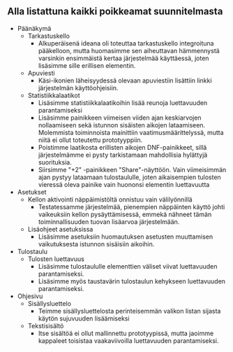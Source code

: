 ## Alla listattuna kaikki poikkeamat suunnitelmasta
* Päänäkymä
    * Tarkastuskello
        * Alkuperäisenä ideana oli toteuttaa tarkastuskello integroituna pääkelloon, mutta huomasimme sen aiheuttavan hämmennystä varsinkin ensimmäistä kertaa järjestelmää käyttäessä, joten lisäsimme sille erillisen elementin.
    * Apuviesti
        * Käsi-ikonien läheisyydessä olevaan apuviestiin lisättiin linkki järjestelmän käyttöohjeisiin.
    * Statistiikkalaatikot
        * Lisäsimme statistiikkalaatikoihin lisää reunoja luettavuuden parantamiseksi
        * Lisäsimme painikkeen viimeisen viiden ajan keskiarvojen nollaamiseen sekä istunnon sisäisten aikojen lataamiseen. Molemmista toiminnoista mainittiin vaatimusmäärittelyssä, mutta niitä ei ollut toteutettu prototyyppiin.
        * Poistimme laatikosta erillisten aikojen DNF-painikkeet, sillä järjestelmämme ei pysty tarkistamaan mahdollisia hylättyjä suorituksia.
        * Siirsimme "+2" -painikkeen "Share"-näyttöön. Vain viimeisimmän ajan pystyy lataamaan tulostaululle, joten aikaisempien tulosten vieressä oleva painike vain huononsi elementin luettavuutta
* Asetukset
    * Kellon aktivointi näppäimistöltä onnistuu vain välilyönnillä
        * Testatessamme järjestelmää, pienempien näppäinten käyttö johti vaikeuksiin kellon pysäyttämisessä, emmekä nähneet tämän toiminnallisuuden tuovan lisäarvoa järjestelmään.
    * Lisäohjeet asetuksissa
        * Lisäsimme asetuksiin huomautuksen asetusten muuttamisen vaikutuksesta istunnon sisäisiin aikoihin.
* Tulostaulu
    * Tulosten luettavuus
        * Lisäsimme tulostaululle elementtien väliset viivat luettavuuden parantamiseksi.
        * Lisäsimme myös taustavärin tulostaulun kehykseen luettavuuden parantamiseksi.
* Ohjesivu
    * Sisällysluettelo
        * Teimme sisällysluettelosta perinteisemmän valikon listan sijasta käytön sujuvuuden lisäämiseksi
    * Tekstisisältö
        * Itse sisältöä ei ollut mallinnettu prototyypissä, mutta jaoimme kappaleet toisistaa vaakaviivoilla luettavuuden parantamiseksi.